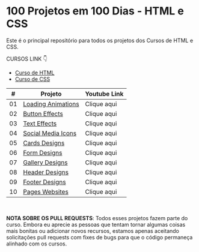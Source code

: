 # 100 Projetos em 100 Dias - HTML e CSS

Este é o principal repositório para todos os projetos dos Cursos de HTML e CSS.

CURSOS LINK 👇

-   [Curso de HTML](https://johnpires.com/cursos/html-tutorial/)
-   [Curso de CSS](https://johnpires.com/cursos/css-fundamentos-basicos/)


|  #  | Projeto                                                                                                      | Youtube Link    |
| :-: | --------------------------------------------------------------------------------------------------------------------------- | --------------------------------------------------------------------------------- |
| 01  | [Loading Animations](https://github.com/johnpires/01-Loading-Animation)      | Clique aqui |
| 02  | [Button Effects](https://github.com/johnpires/02-button-effects)      | Clique aqui |
| 03  | [Text Effects](https://github.com/johnpires/03-text-effects)      | Clique aqui |
| 04  | [Social Media Icons](https://github.com/johnpires/04-social-media-icons)      | Clique aqui |
| 05  | [Cards Designs](https://github.com/johnpires/05-Cards-Designs)      | Clique aqui |
| 06  | [Form Designs](https://github.com/johnpires/06-Form-Designs)      | Clique aqui |
| 07  | [Gallery Designs](https://github.com/johnpires/07-gallery-designs)      | Clique aqui |
| 08  | [Header Designs](https://github.com/johnpires/08-Header-Designs)      | Clique aqui |
| 09  | [Footer Designs](https://github.com/johnpires/09-Footer-Designs)      | Clique aqui |
| 10  | [Pages Websites](https://github.com/johnpires/10-websites-pages)      | Clique aqui |
<br>

**NOTA SOBRE OS PULL REQUESTS**: Todos esses projetos fazem parte do curso. Embora eu aprecie as pessoas que tentam tornar algumas coisas mais bonitas ou adicionar novos recursos, estamos apenas aceitando solicitações pull requests com fixes de bugs para que o código permaneça alinhado com os cursos.